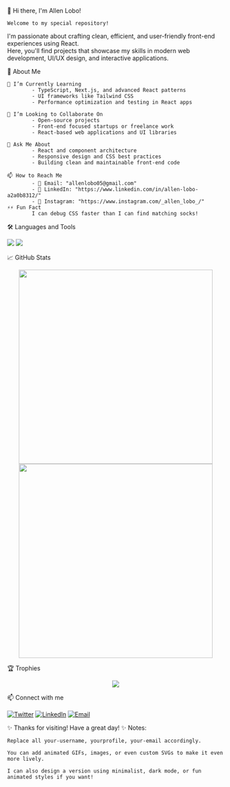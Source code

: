 👋 Hi there, I'm Allen Lobo!

    Welcome to my special repository!

I'm passionate about crafting clean, efficient, and user-friendly front-end experiences using React.  
Here, you'll find projects that showcase my skills in modern web development, UI/UX design, and interactive applications.


🚀 About Me

    🌱 I’m Currently Learning  
            - TypeScript, Next.js, and advanced React patterns  
            - UI frameworks like Tailwind CSS  
            - Performance optimization and testing in React apps  

    👯 I’m Looking to Collaborate On  
            - Open-source projects  
            - Front-end focused startups or freelance work  
            - React-based web applications and UI libraries  

    💬 Ask Me About  
            - React and component architecture  
            - Responsive design and CSS best practices  
            - Building clean and maintainable front-end code  
            
    📫 How to Reach Me  
            - 📧 Email: "allenlobo05@gmail.com"  
            - 💼 LinkedIn: "https://www.linkedin.com/in/allen-lobo-a2a0b8312/"  
            - 📸 Instagram: "https://www.instagram.com/_allen_lobo_/"
    ⚡⚡ Fun Fact  
            I can debug CSS faster than I can find matching socks!

🛠️ Languages and Tools
<p align="left"> <img src="https://img.shields.io/badge/Language-YourLanguage-blue?style=for-the-badge&logo=yourlanguage" /> <img src="https://img.shields.io/badge/Framework-YourFramework-green?style=for-the-badge&logo=yourframework" /> <!-- Add more badges here --> </p>
📈 GitHub Stats
<p align="center"> <img src="https://github-readme-stats.vercel.app/api?username=your-username&show_icons=true&theme=radical" width="450" /> <img src="https://github-readme-streak-stats.herokuapp.com/?user=your-username&theme=radical" width="450" /> </p>
🏆 Trophies
<p align="center"> <img src="https://github-profile-trophy.vercel.app/?username=your-username&theme=darkhub" /> </p>
📫 Connect with me
<p align="left"> <a href="https://twitter.com/yourprofile" target="blank"><img align="center" src="https://img.shields.io/badge/Twitter-1DA1F2?style=for-the-badge&logo=twitter&logoColor=white" alt="Twitter" /></a> <a href="https://linkedin.com/in/yourprofile" target="blank"><img align="center" src="https://img.shields.io/badge/LinkedIn-0077B5?style=for-the-badge&logo=linkedin&logoColor=white" alt="LinkedIn" /></a> <a href="mailto:youremail@example.com" target="blank"><img align="center" src="https://img.shields.io/badge/Gmail-D14836?style=for-the-badge&logo=gmail&logoColor=white" alt="Email" /></a> </p>
✨ Thanks for visiting! Have a great day! ✨
Notes:

    Replace all your-username, yourprofile, your-email accordingly.

    You can add animated GIFs, images, or even custom SVGs to make it even more lively.

    I can also design a version using minimalist, dark mode, or fun animated styles if you want!

<!--
**allenlobo31/allenlobo31** is a ✨ _special_ ✨ repository because its `README.md` (this file) appears on your GitHub profile.

Here are some ideas to get you started:

- 🔭 I’m currently working on ...
- 🌱 I’m currently learning ...
- 👯 I’m looking to collaborate on ...
- 🤔 I’m looking for help with ...
- 💬 Ask me about ...
- 📫 How to reach me: ...
- 😄 Pronouns: ...
- ⚡ Fun fact: ...
-->
